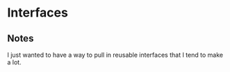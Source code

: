 Interfaces
====================================

## Notes
I just wanted to have a way to pull in reusable interfaces that I tend to make a lot.